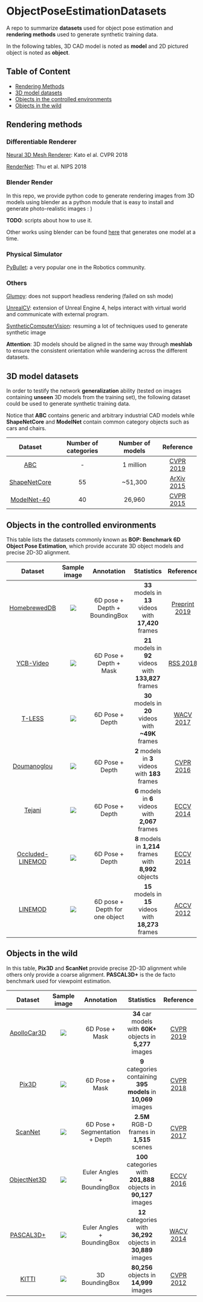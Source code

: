 # ObjectPoseEstimationDatasets
A repo to summarize **datasets** used for object pose estimation and 
**rendering methods** used to generate synthetic training data.

In the following tables, 3D CAD model is noted as **model** and 
2D pictured object is noted as **object**. 

## Table of Content
* [Rendering Methods](#rendering-methods)
* [3D model datasets](#3d-model-datasets)
* [Objects in the controlled environments](#objects-in-the-controlled-environments)
* [Objects in the wild](#objects-in-the-wild)


## Rendering methods

### Differentiable Renderer
[Neural 3D Mesh Renderer](http://hiroharu-kato.com/projects_en/neural_renderer.html): Kato el al. CVPR 2018
 
[RenderNet](https://github.com/thunguyenphuoc/RenderNet): Thu et al. NIPS 2018

### Blender Render
In this repo, we provide python code to generate rendering images from 3D models using
blender as a python module that is easy to install and generate photo-realistic images : )

**TODO**: scripts about how to use it.

Other works using blender can be found 
[here](https://github.com/weiaicunzai/blender_shapenet_render) that generates one model at a time.

### Physical Simulator

[PyBullet](https://github.com/bulletphysics/bullet3/tree/master/examples/pybullet): 
a very popular one in the Robotics community.


### Others
[Glumpy](https://github.com/glumpy/glumpy): does not support headless rendering (failed on ssh mode)

[UnrealCV](https://github.com/unrealcv/unrealcv): extension of Unreal Engine 4, 
helps interact with virtual world and communicate with external program.

[SyntheticComputerVision](https://github.com/unrealcv/synthetic-computer-vision): 
resuming a lot of techniques used to generate synthetic image 

**Attention**: 3D models should be aligned in the same way through **meshlab** to 
ensure the consistent orientation while wandering across the different datasets.


## 3D model datasets
In order to testify the network **generalization** ability 
(tested on images containing **unseen** 3D models from the training set),
the following dataset could be used to generate synthetic training data.

Notice that **ABC** contains generic and arbitrary industrial CAD models 
while **ShapeNetCore** and **ModelNet** contain common category objects such as cars and chairs.   

| Dataset | Number of categories | Number of models | Reference |
| :-----: | :-----: | :-----: | :-----: |
| [ABC](https://deep-geometry.github.io/abc-dataset/) | - | 1 million | [CVPR 2019](https://arxiv.org/pdf/1812.06216.pdf) |
| [ShapeNetCore](https://www.shapenet.org/download/shapenetcore) | 55 | ~51,300 | [ArXiv 2015](https://arxiv.org/abs/1512.03012) | 
| [ModelNet-40](http://modelnet.cs.princeton.edu/) | 40 | 26,960 | [CVPR 2015](https://3dshapenets.cs.princeton.edu/paper.pdf) |


## Objects in the controlled environments
This table lists the datasets commonly known as **BOP: Benchmark 6D Object Pose Estimation**, 
which provide accurate 3D object models and precise 2D-3D alignment.

| Dataset | Sample image | Annotation | Statistics | Reference |
| :-----: | :-----: | :-----: | :-----: | :-----: |
| [HomebrewedDB](https://bop.felk.cvut.cz/datasets/) | ![](https://github.com/YoungXIAO13/6DPoseEstimationDatasets/blob/master/img/HomebrewedDB.png) | 6D pose + Depth + BoundingBox| **33** models in **13** videos with **17,420** frames| [Preprint 2019](https://arxiv.org/abs/1904.03167)| 
| [YCB-Video](https://rse-lab.cs.washington.edu/projects/posecnn/) | ![](https://github.com/YoungXIAO13/6DPoseEstimationDatasets/blob/master/img/YCB-Video.png) | 6D Pose + Depth + Mask | **21** models in **92** videos with **133,827** frames| [RSS 2018](https://arxiv.org/abs/1711.00199) |
| [T-LESS](https://bop.felk.cvut.cz/datasets/)| ![](https://github.com/YoungXIAO13/6DPoseEstimationDatasets/blob/master/img/T-LESS.png) | 6D Pose + Depth | **30** models in **20** videos with **~49K** frames | [WACV 2017](http://cmp.felk.cvut.cz/t-less/)|
| [Doumanoglou](https://bop.felk.cvut.cz/datasets/)| ![](https://github.com/YoungXIAO13/6DPoseEstimationDatasets/blob/master/img/Doumanoglou.png)| 6D Pose + Depth | **2** models in **3** videos with **183** frames| [CVPR 2016](http://rkouskou.gitlab.io/research/6D_NBV.html)|
| [Tejani](https://bop.felk.cvut.cz/datasets/) | ![](https://github.com/YoungXIAO13/6DPoseEstimationDatasets/blob/master/img/Tejani.png) | 6D Pose + Depth | **6** models in **6** videos with **2,067** frames | [ECCV 2014](http://rkouskou.gitlab.io/research/LCHF.html)|
| [Occluded-LINEMOD](https://bop.felk.cvut.cz/datasets/) | ![](https://github.com/YoungXIAO13/6DPoseEstimationDatasets/blob/master/img/LINEMOD-O.jpg) | 6D Pose + Depth | **8** models in **1,214** frames with **8,992** objects | [ECCV 2014](http://wwwpub.zih.tu-dresden.de/~cvweb/publications/papers/2014/PoseEstimationECCV2014.pdf) | 
| [LINEMOD](https://bop.felk.cvut.cz/datasets/) | ![](https://github.com/YoungXIAO13/6DPoseEstimationDatasets/blob/master/img/LINEMOD.jpg) | 6D pose + Depth for one object | **15** models in **15** videos with **18,273** frames | [ACCV 2012](http://www.stefan-hinterstoisser.com/papers/hinterstoisser2012accv.pdf) |



## Objects in the wild
In this table, **Pix3D** and **ScanNet** provide precise 2D-3D alignment while others only provide a coarse alignment.
**PASCAL3D+** is the de facto benchmark used for viewpoint estimation.

| Dataset | Sample image | Annotation | Statistics | Reference |
| :-----: | :-----: | :-----: | :-----: | :-----: |
| [ApolloCar3D](http://apolloscape.auto/car_instance.html) | ![](https://github.com/YoungXIAO13/6DPoseEstimationDatasets/blob/master/img/ApolloCar3D.png) | 6D Pose + Mask | **34** car models with **60K+** objects in **5,277** images | [CVPR 2019](https://arxiv.org/abs/1811.12222) |
| [Pix3D](http://pix3d.csail.mit.edu/) | ![](https://github.com/YoungXIAO13/6DPoseEstimationDatasets/blob/master/img/Pix3D.png) | 6D Pose + Mask | **9** categories containing **395 models** in **10,069** images | [CVPR 2018](http://pix3d.csail.mit.edu/papers/pix3d_cvpr.pdf) |
| [ScanNet](http://www.scan-net.org/) | ![](https://github.com/YoungXIAO13/6DPoseEstimationDatasets/blob/master/img/ScanNet.png) | 6D Pose + Segmentation + Depth | **2.5M** RGB-D frames in **1,515** scenes | [CVPR 2017](https://arxiv.org/abs/1702.04405) |
| [ObjectNet3D](http://cvgl.stanford.edu/projects/objectnet3d/) | ![](https://github.com/YoungXIAO13/6DPoseEstimationDatasets/blob/master/img/ObjectNet3D.png) | Euler Angles + BoundingBox | **100** categories with **201,888** objects in **90,127** images | [ECCV 2016](http://cvgl.stanford.edu/papers/xiang_eccv16.pdf) |
| [PASCAL3D+](http://cvgl.stanford.edu/projects/pascal3d.html) | ![](https://github.com/YoungXIAO13/6DPoseEstimationDatasets/blob/master/img/Pascal3D.png) | Euler Angles + BoundingBox | **12** categories with **36,292** objects in **30,889** images | [WACV 2014](https://www-cs.stanford.edu/~roozbeh/papers/wacv14.pdf) |
| [KITTI](http://www.cvlibs.net/datasets/kitti/eval_object.php) | ![](https://github.com/YoungXIAO13/6DPoseEstimationDatasets/blob/master/img/KITTI.png) | 3D BoundingBox | **80,256** objects in **14,999** images | [CVPR 2012](http://www.cvlibs.net/publications/Geiger2012CVPR.pdf) |
